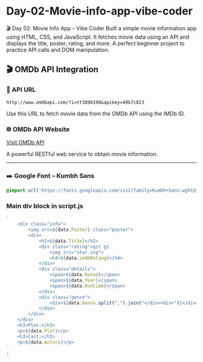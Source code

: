 # Day-02-Movie-info-app-vibe-coder
🎬 Day 02: Movie Info App – Vibe Coder Built a simple movie information app using HTML, CSS, and JavaScript. It fetches movie data using an API and displays the title, poster, rating, and more. A perfect beginner project to practice API calls and DOM manipulation.

## 🎬 OMDb API Integration

### 🔗 API URL
`http://www.omdbapi.com/?i=tt3896198&apikey=49b7c823`

Use this URL to fetch movie data from the OMDb API using the IMDb ID.

### 🌐 OMDb API Website
[Visit OMDb API](https://www.omdbapi.com/)

A powerful RESTful web service to obtain movie information.

---

### ✒️ Google Font – Kumbh Sans

```css
@import url('https://fonts.googleapis.com/css2?family=Kumbh+Sans:wght@100..900&display=swap');
```
### Main div block in script.js

```js
`
    <div class="info">
        <img src=${data.Poster} class="poster">
        <div>
            <h2>${data.Title}</h2>
            <div class="rating">git gi
                <img src="star.svg">
                <h4>${data.imdbRating}</h4>
            </div>
            <div class="details">
                <span>${data.Rated}</span>
                <span>${data.Year}</span>
                <span>${data.Runtime}</span>
            </div>
            <div class="genre">
                <div>${data.Genre.split(",").join("</div><div>")}</div>
            </div>
        </div>
    </div>
    <h3>Plot:</h3>
    <p>${data.Plot}</p>
    <h3>Cast:</h3>
    <p>${data.Actors}</p>
`
;

```